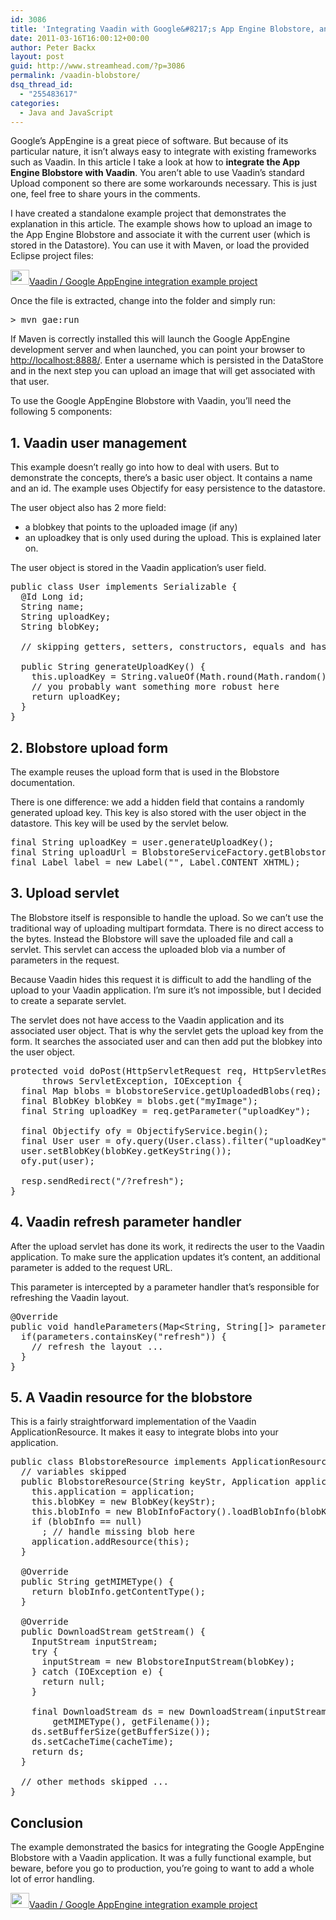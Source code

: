 ```yaml
---
id: 3086
title: 'Integrating Vaadin with Google&#8217;s App Engine Blobstore, an Example'
date: 2011-03-16T16:00:12+00:00
author: Peter Backx
layout: post
guid: http://www.streamhead.com/?p=3086
permalink: /vaadin-blobstore/
dsq_thread_id:
  - "255483617"
categories:
  - Java and JavaScript
---
```

Google&#8217;s AppEngine is a great piece of software. But because of its particular nature, it isn&#8217;t always easy to integrate with existing frameworks such as Vaadin. In this article I take a look at how to **integrate the App Engine Blobstore with Vaadin**. You aren&#8217;t able to use Vaadin&#8217;s standard Upload component so there are some workarounds necessary. This is just one, feel free to share yours in the comments.

<!--more-->I have created a standalone example project that demonstrates the explanation in this article. The example shows how to upload an image to the App Engine Blobstore and associate it with the current user (which is stored in the Datastore). You can use it with Maven, or load the provided Eclipse project files:

[<img class="alignnone size-full wp-image-498" title="download" src="http://www.streamhead.com/wp-content/uploads/2008/11/download.png" alt="" width="30" height="24" />Vaadin / Google AppEngine integration example project](http://www.streamhead.com/wp-content/uploads/2011/03/vaadin-gae-blobstore-example.zip)

Once the file is extracted, change into the folder and simply run:

<pre>&gt; mvn gae:run</pre>

If Maven is correctly installed this will launch the Google AppEngine development server and when launched, you can point your browser to [http://localhost:8888/](http://localhost:8888/ "blobstore & Vaadin example on localhost"). Enter a username which is persisted in the DataStore and in the next step you can upload an image that will get associated with that user.

To use the Google AppEngine Blobstore with Vaadin, you&#8217;ll need the following 5 components:

## 1. Vaadin user management

This example doesn&#8217;t really go into how to deal with users. But to demonstrate the concepts, there&#8217;s a basic user object. It contains a name and an id. The example uses Objectify for easy persistence to the datastore.

The user object also has 2 more field:

  * a blobkey that points to the uploaded image (if any)
  * an uploadkey that is only used during the upload. This is explained later on.

The user object is stored in the Vaadin application&#8217;s user field.

<pre lang="Java">public class User implements Serializable {
  @Id Long id;
  String name;
  String uploadKey;
  String blobKey;

  // skipping getters, setters, constructors, equals and hashcode
	
  public String generateUploadKey() {
    this.uploadKey = String.valueOf(Math.round(Math.random() * 100000f));
    // you probably want something more robust here
    return uploadKey;
  }
}</pre>

## 2. Blobstore upload form

The example reuses the upload form that is used in the Blobstore documentation.

There is one difference: we add a hidden field that contains a randomly generated upload key. This key is also stored with the user object in the datastore. This key will be used by the servlet below.

<pre lang="Java">final String uploadKey = user.generateUploadKey();
final String uploadUrl = BlobstoreServiceFactory.getBlobstoreService().createUploadUrl("/uploadImage");
final Label label = new Label("", Label.CONTENT_XHTML);
</pre>

## 3. Upload servlet

The Blobstore itself is responsible to handle the upload. So we can&#8217;t use the traditional way of uploading multipart formdata. There is no direct access to the bytes. Instead the Blobstore will save the uploaded file and call a servlet. This servlet can access the uploaded blob via a number of parameters in the request.

Because Vaadin hides this request it is difficult to add the handling of the upload to your Vaadin application. I&#8217;m sure it&#8217;s not impossible, but I decided to create a separate servlet.

The servlet does not have access to the Vaadin application and its associated user object. That is why the servlet gets the upload key from the form. It searches the associated user and can then add put the blobkey into the user object.

<pre lang="Java">protected void doPost(HttpServletRequest req, HttpServletResponse resp)
      throws ServletException, IOException {
  final Map blobs = blobstoreService.getUploadedBlobs(req);
  final BlobKey blobKey = blobs.get("myImage");
  final String uploadKey = req.getParameter("uploadKey");

  final Objectify ofy = ObjectifyService.begin();
  final User user = ofy.query(User.class).filter("uploadKey", uploadKey).get();
  user.setBlobKey(blobKey.getKeyString());
  ofy.put(user);
        
  resp.sendRedirect("/?refresh");
}</pre>

## 4. Vaadin refresh parameter handler

After the upload servlet has done its work, it redirects the user to the Vaadin application. To make sure the application updates it&#8217;s content, an additional parameter is added to the request URL.

This parameter is intercepted by a parameter handler that&#8217;s responsible for refreshing the Vaadin layout.

<pre lang="Java">@Override
public void handleParameters(Map&lt;String, String[]> parameters) {
  if(parameters.containsKey("refresh")) {
    // refresh the layout ...
  }
}</pre>

## 5. A Vaadin resource for the blobstore

This is a fairly straightforward implementation of the Vaadin ApplicationResource. It makes it easy to integrate blobs into your application.

<pre lang="Java">public class BlobstoreResource implements ApplicationResource {
  // variables skipped
  public BlobstoreResource(String keyStr, Application application) {
    this.application = application;
    this.blobKey = new BlobKey(keyStr);
    this.blobInfo = new BlobInfoFactory().loadBlobInfo(blobKey);
    if (blobInfo == null)
      ; // handle missing blob here
    application.addResource(this);
  }

  @Override
  public String getMIMEType() {
    return blobInfo.getContentType();
  }

  @Override
  public DownloadStream getStream() {
    InputStream inputStream;
    try {
      inputStream = new BlobstoreInputStream(blobKey);
    } catch (IOException e) {
      return null;
    }

    final DownloadStream ds = new DownloadStream(inputStream,
        getMIMEType(), getFilename());
    ds.setBufferSize(getBufferSize());
    ds.setCacheTime(cacheTime);
    return ds;
  }

  // other methods skipped ...
}</pre>

## Conclusion

The example demonstrated the basics for integrating the Google AppEngine Blobstore with a Vaadin application. It was a fully functional example, but beware, before you go to production, you&#8217;re going to want to add a whole lot of error handling.

[<img class="alignnone size-full wp-image-498" title="download" src="http://www.streamhead.com/wp-content/uploads/2008/11/download.png" alt="" width="30" height="24" />Vaadin / Google AppEngine integration example project](http://www.streamhead.com/wp-content/uploads/2011/03/vaadin-gae-blobstore-example.zip)

<!-- AddThis Advanced Settings generic via filter on the_content -->

<!-- AddThis Share Buttons generic via filter on the_content -->